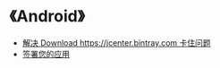 # 《Android》

* [解决 Download https://jcenter.bintray.com 卡住问题](gradle_download.md)
* [签署您的应用](https://github.com/maoqiqi/AndroidSign/blob/master/README.md)